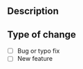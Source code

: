 <!--
Hey! Thanks for creating a PR.
Please fill out the template below to make our review easier.
-->

## Description

<!--Explain what you changed here-->

## Type of change

<!--Add X in the appropriate box-->

- [ ] Bug or typo fix
- [ ] New feature
